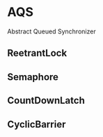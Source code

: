 # AQS
Abstract Queued Synchronizer

## ReetrantLock

## Semaphore

## CountDownLatch

## CyclicBarrier




